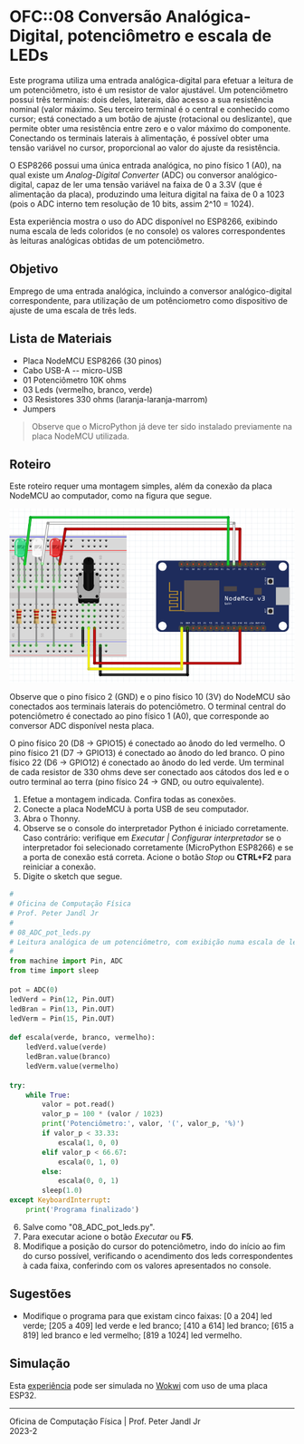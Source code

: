 # OFC::08 Conversão Analógica-Digital, potenciômetro e escala de LEDs

Este programa utiliza uma entrada analógica-digital para efetuar a leitura de um potenciômetro, isto é um resistor de valor ajustável. Um potenciômetro possui três terminais: dois deles, laterais, dão acesso a sua resistência nominal (valor máximo. Seu terceiro terminal é o central e conhecido como cursor; está conectado a um botão de ajuste (rotacional ou deslizante), que permite obter uma resistência entre zero e o valor máximo do componente. Conectando os terminais laterais à alimentação, é possível obter uma tensão variável no cursor, proporcional ao valor do ajuste da resistência.

O ESP8266 possui uma única entrada analógica, no pino físico 1 (A0), na qual existe um *Analog-Digital Converter* (ADC) ou conversor analógico-digital, capaz de ler uma tensão variável na faixa de 0 a 3.3V (que é alimentação da placa), produzindo uma leitura digital na faixa de 0 a 1023 (pois o ADC interno tem resolução de 10 bits, assim 2^10 = 1024).

Esta experiência mostra o uso do ADC disponível no ESP8266, exibindo numa escala de leds coloridos (e no console) os valores correspondentes às leituras analógicas obtidas de um potenciômetro.

## Objetivo

Emprego de uma entrada analógica, incluindo a conversor analógico-digital correspondente, para utilização de um potênciometro como dispositivo de ajuste de uma escala de três leds.

## Lista de Materiais

* Placa NodeMCU ESP8266 (30 pinos)
* Cabo USB-A -- micro-USB
* 01 Potenciômetro 10K ohms
* 03 Leds (vermelho, branco, verde)
* 03 Resistores 330 ohms (laranja-laranja-marrom)
* Jumpers

> Observe que o MicroPython já deve ter sido instalado previamente na placa NodeMCU utilizada.

## Roteiro

Este roteiro requer uma montagem simples, além da conexão da placa NodeMCU ao computador, como na figura que segue.

![Circuito 08 ADC pot leds](https://github.com/pjandl/ocf/blob/main/T-2023-2/figuras/08_ADC_pot_leds.png)

Observe que o pino físico 2 (GND) e o pino físico 10 (3V) do NodeMCU são conectados aos terminais laterais do potenciômetro. O terminal central do potenciômetro é conectado ao pino físico 1 (A0), que corresponde ao conversor ADC disponível nesta placa.

O pino físico 20 (D8 -> GPIO15) é conectado ao ânodo do led vermelho. O pino físico 21 (D7 -> GPIO13) é conectado ao ânodo do led branco. O pino físico 22 (D6 -> GPIO12) é conectado ao ânodo do led verde. Um terminal de cada resistor de 330 ohms deve ser conectado aos cátodos dos led e o outro terminal ao terra (pino físico 24 -> GND, ou outro equivalente).

1. Efetue a montagem indicada. Confira todas as conexões.
2. Conecte a placa NodeMCU à porta USB de seu computador.
3. Abra o Thonny.
4. Observe se o console do interpretador Python é iniciado corretamente. Caso contrário: verifique em *Executar | Configurar interpretador* se o interpretador foi selecionado corretamente (MicroPython ESP8266) e se a porta de conexão está correta. Acione o botão *Stop* ou **CTRL+F2** para reiniciar a conexão.
5. Digite o sketch que segue.

```python
#
# Oficina de Computação Física
# Prof. Peter Jandl Jr
#
# 08_ADC_pot_leds.py
# Leitura analógica de um potenciômetro, com exibição numa escala de leds.
#
from machine import Pin, ADC
from time import sleep

pot = ADC(0)
ledVerd = Pin(12, Pin.OUT)
ledBran = Pin(13, Pin.OUT)
ledVerm = Pin(15, Pin.OUT)

def escala(verde, branco, vermelho):
    ledVerd.value(verde)
    ledBran.value(branco)
    ledVerm.value(vermelho)
    
try:
    while True:
        valor = pot.read()
        valor_p = 100 * (valor / 1023)
        print('Potenciômetro:', valor, '(', valor_p, '%)')
        if valor_p < 33.33:
            escala(1, 0, 0)
        elif valor_p < 66.67:
            escala(0, 1, 0)
        else:
            escala(0, 0, 1)
        sleep(1.0)
except KeyboardInterrupt:
    print('Programa finalizado')

```

6. Salve como "08_ADC_pot_leds.py".
7. Para executar acione o botão *Executar* ou **F5**.
8. Modifique a posição do cursor do potenciômetro, indo do início ao fim do curso possível, verificando o acendimento dos leds correspondentes à cada faixa, conferindo com os valores apresentados no console.

## Sugestões

* Modifique o programa para que existam cinco faixas: [0 a 204] led verde; [205 a 409] led verde e led branco; [410 a 614] led branco; [615 a 819] led branco e led vermelho; [819 a 1024] led vermelho.

## Simulação

Esta [experiência](https://wokwi.com/projects/346332996795630163) pode ser simulada no [Wokwi](https://wokwi.com/projects/346332996795630163) com uso de uma placa ESP32.

---

Oficina de Computação Física | Prof. Peter Jandl Jr
<br/>2023-2
